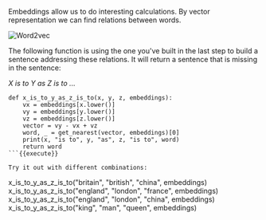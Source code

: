 Embeddings allow us to do interesting calculations. By vector representation we can find relations between words.

<img src="/basiafusinska/courses/nlp-with-python/embeddings/assets/word2vec.png" alt="Word2vec">

The following function is using the one you've built in the last step to build a sentence addressing these relations. It will return a sentence that is missing in the sentence:

*X is to Y as Z is to ...*

```
def x_is_to_y_as_z_is_to(x, y, z, embeddings):
    vx = embeddings[x.lower()]
    vy = embeddings[y.lower()]
    vz = embeddings[z.lower()]
    vector = vy - vx + vz
    word, _ = get_nearest(vector, embeddings)[0]
    print(x, "is to", y, "as", z, "is to", word)
    return word
```{{execute}}

Try it out with different combinations:

```
x_is_to_y_as_z_is_to("britain", "british", "china", embeddings)
x_is_to_y_as_z_is_to("england", "london", "france", embeddings)
x_is_to_y_as_z_is_to("england", "london", "china", embeddings)
x_is_to_y_as_z_is_to("king", "man", "queen", embeddings)
```{{execute}}
